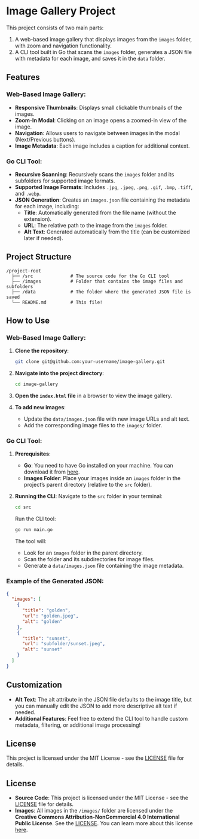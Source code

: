 
# Image Gallery Project

This project consists of two main parts:

1. A web-based image gallery that displays images from the `images` folder, with zoom and navigation functionality.
2. A CLI tool built in Go that scans the `images` folder, generates a JSON file with metadata for each image, and saves it in the `data` folder.

## Features

### Web-Based Image Gallery:
- **Responsive Thumbnails**: Displays small clickable thumbnails of the images.
- **Zoom-In Modal**: Clicking on an image opens a zoomed-in view of the image.
- **Navigation**: Allows users to navigate between images in the modal (Next/Previous buttons).
- **Image Metadata**: Each image includes a caption for additional context.

### Go CLI Tool:
- **Recursive Scanning**: Recursively scans the `images` folder and its subfolders for supported image formats.
- **Supported Image Formats**: Includes `.jpg`, `.jpeg`, `.png`, `.gif`, `.bmp`, `.tiff`, and `.webp`.
- **JSON Generation**: Creates an `images.json` file containing the metadata for each image, including:
  - **Title**: Automatically generated from the file name (without the extension).
  - **URL**: The relative path to the image from the `images` folder.
  - **Alt Text**: Generated automatically from the title (can be customized later if needed).

## Project Structure

```
/project-root
  ├── /src              # The source code for the Go CLI tool
  ├── /images           # Folder that contains the image files and subfolders
  ├── /data             # The folder where the generated JSON file is saved
  └── README.md         # This file!
```

## How to Use

### Web-Based Image Gallery:
1. **Clone the repository**:
   ```bash
   git clone git@github.com:your-username/image-gallery.git
   ```

2. **Navigate into the project directory**:
   ```bash
   cd image-gallery
   ```

3. **Open the `index.html` file** in a browser to view the image gallery.

4. **To add new images**:
   - Update the `data/images.json` file with new image URLs and alt text.
   - Add the corresponding image files to the `images/` folder.

### Go CLI Tool:
1. **Prerequisites**:
   - **Go**: You need to have Go installed on your machine. You can download it from [here](https://golang.org/dl/).
   - **Images Folder**: Place your images inside an `images` folder in the project’s parent directory (relative to the `src` folder).

2. **Running the CLI**:
   Navigate to the `src` folder in your terminal:

   ```bash
   cd src
   ```

   Run the CLI tool:

   ```bash
   go run main.go
   ```

   The tool will:
   - Look for an `images` folder in the parent directory.
   - Scan the folder and its subdirectories for image files.
   - Generate a `data/images.json` file containing the image metadata.

### Example of the Generated JSON:
```json
{
  "images": [
    {
      "title": "golden",
      "url": "golden.jpeg",
      "alt": "golden"
    },
    {
      "title": "sunset",
      "url": "subfolder/sunset.jpeg",
      "alt": "sunset"
    }
  ]
}
```

## Customization

- **Alt Text**: The alt attribute in the JSON file defaults to the image title, but you can manually edit the JSON to add more descriptive alt text if needed.
- **Additional Features**: Feel free to extend the CLI tool to handle custom metadata, filtering, or additional image processing!

## License

This project is licensed under the MIT License - see the [LICENSE](LICENSE) file for details.


## License

- **Source Code**: This project is licensed under the MIT License - see the [LICENSE](LICENSE) file for details.
- **Images**: All images in the `/images/` folder are licensed under the **Creative Commons Attribution-NonCommercial 4.0 International Public License**. See the [LICENSE](IMAGE-LICENSE). You can learn more about this license [here](https://creativecommons.org/licenses/by-nc/4.0/).
